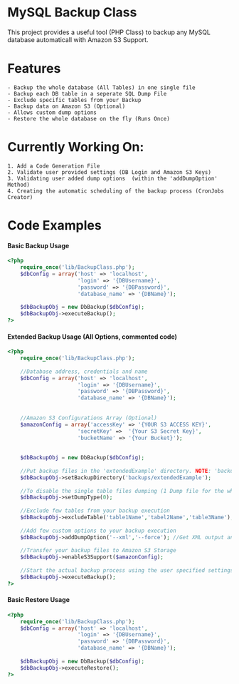 MySQL Backup Class
==================
This project provides a useful tool (PHP Class) to backup any MySQL database automaticall with Amazon S3 Support.

# Features
	- Backup the whole database (All Tables) in one single file
	- Backup each DB table in a seperate SQL Dump File
	- Exclude specific tables from your Backup
	- Backup data on Amazon S3 (Optional)
	- Allows custom dump options
	- Restore the whole database on the fly (Runs Once)

# Currently Working On:

	1. Add a Code Generation File   
	2. Validate user provided settings (DB Login and Amazon S3 Keys)   
	3. Validating user added dump options  (within the 'addDumpOption' Method)   
	4. Creating the automatic scheduling of the backup process (CronJobs Creator)

Code Examples
=============

#### Basic Backup Usage
```php
<?php
	require_once('lib/BackupClass.php');
	$dbConfig = array('host' => 'localhost',
					  'login' => '{DBUsername}',
					  'password' => '{DBPassword}',
					  'database_name' => '{DBName}');
	
	$dbBackupObj = new DbBackup($dbConfig);
	$dbBackupObj->executeBackup();
?>
```

#### Extended Backup Usage (All Options, commented code)
```php
<?php
	require_once('lib/BackupClass.php');
	
	//Database address, credentials and name
	$dbConfig = array('host' => 'localhost',
					  'login' => '{DBUsername}',
					  'password' => '{DBPassword}',
					  'database_name' => '{DBName}');
	
	
	//Amazon S3 Configurations Array (Optional)
	$amazonConfig = array('accessKey' => '{YOUR S3 ACCESS KEY}',
				 	  'secretKey' =>  '{Your S3 Secret Key}',
				  	  'bucketName' => '{Your Bucket}');
	
	
	$dbBackupObj = new DbBackup($dbConfig);
	
	//Put backup files in the 'extendedExample' directory. NOTE: 'backups' DIR should be writable
	$dbBackupObj->setBackupDirectory('backups/extendedExample');
	
	//To disable the single table files dumping (1 Dump file for the whole database)
	$dbBackupObj->setDumpType(0); 
	
	//Exclude few tables from your backup execution
	$dbBackupObj->excludeTable('table1Name','tabel2Name','table3Name');
	
	//Add few custom options to your backup execution
	$dbBackupObj->addDumpOption('--xml','--force'); //Get XML output and Continue on error
	
	//Transfer your backup files to Amazon S3 Storage
	$dbBackupObj->enableS3Support($amazonConfig);
	
	//Start the actual backup process using the user specified settings and options
	$dbBackupObj->executeBackup();
?>
```

#### Basic Restore Usage
```php
<?php
	require_once('lib/BackupClass.php');
	$dbConfig = array('host' => 'localhost',
					  'login' => '{DBUsername}',
					  'password' => '{DBPassword}',
					  'database_name' => '{DBName}');
	
	$dbBackupObj = new DbBackup($dbConfig);
	$dbBackupObj->executeRestore();
?>
```